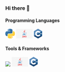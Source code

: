 ### Hi there 👋


#### Programming Languages
<img src="images/py1.png" height="30px" >   <img src="images/java.png" height="30px" >   <img src="images/c++.png" height="30px" >

#### Tools & Frameworks
<img src="images/.png" height="30px" >   <img src="images/java.png" height="30px" >   <img src="images/c++.png" height="30px" >

